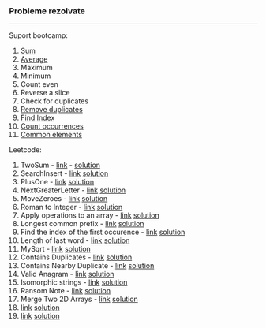  ### Probleme rezolvate
 ---

 Suport bootcamp:

 1. [Sum](solved/sum.go)
 2. [Average](solved/average.go)
 3. Maximum
 4. Minimum
 5. Count even
 6. Reverse a slice
 7. Check for duplicates
 8. [Remove duplicates](solved/removeDuplicates.go) 
 9. [Find Index](solved/findIndex.go)
 10. [Count occurrences](solved/countOccurrences.go)
 11. [Common elements](solved/commonElements.go)

Leetcode:

1. TwoSum - [link](https://leetcode.com/problems/two-sum/) - [solution](leetcode/twosum.go)
2. SearchInsert - [link](https://leetcode.com/problems/search-insert-position/) [solution](leetcode/searchInsert.go)
3. PlusOne - [link](https://leetcode.com/problems/plus-one/) [solution](leetcode/plusOne.go)
4. NextGreaterLetter - [link](https://leetcode.com/problems/find-smallest-letter-greater-than-target/) [solution](leetcode/nextGreaterLetter.go)
5. MoveZeroes - [link](https://leetcode.com/problems/move-zeroes) [solution](leetcode/moveZero.go)
6. Roman to Integer - [link]() [solution](leetcode/romanToInteger.go)
7. Apply operations to an array - [link](https://leetcode.com/problems/apply-operations-to-an-array) [solution](leetcode/applyOperations.go)
8. Longest common prefix - [link](https://leetcode.com/problems/longest-common-prefix/) [solution](leetcode/longestCommonPrefix.go)
9. Find the index of the first occurence - [link](https://leetcode.com/problems/find-the-index-of-the-first-occurrence-in-a-string/) [solution](leetcode/strStr.go)
10. Length of last word - [link](https://leetcode.com/problems/length-of-last-word/) [solution](leetcode/lengthOfLastWord.go)
11. MySqrt - [link](https://leetcode.com/problems/sqrtx/) [solution](leetcode/mySqrt.go)
12. Contains Duplicates - [link](https://leetcode.com/problems/contains-duplicate/) [solution](leetcode/containsDuplicates.go)
13. Contains Nearby Duplicate - [link](https://leetcode.com/problems/contains-duplicate-ii/) [solution](leetcode/containsNearbyDuplicate.go)
14. Valid Anagram - [link](https://leetcode.com/problems/valid-anagram/description/) [solution](leetcode/validAnagram.go)
15. Isomorphic strings - [link](https://leetcode.com/problems/isomorphic-strings/) [solution](leetcode/isIsomorphic.go)
16. Ransom Note - [link](https://leetcode.com/problems/ransom-note/) [solution](leetcode/ransomNote.go)
17. Merge Two 2D Arrays - [link](https://leetcode.com/problems/merge-two-2d-arrays-by-summing-values/) [solution](leetcode/mergeArrays.go)
18. [link]() [solution]()
19. [link]() [solution]()
